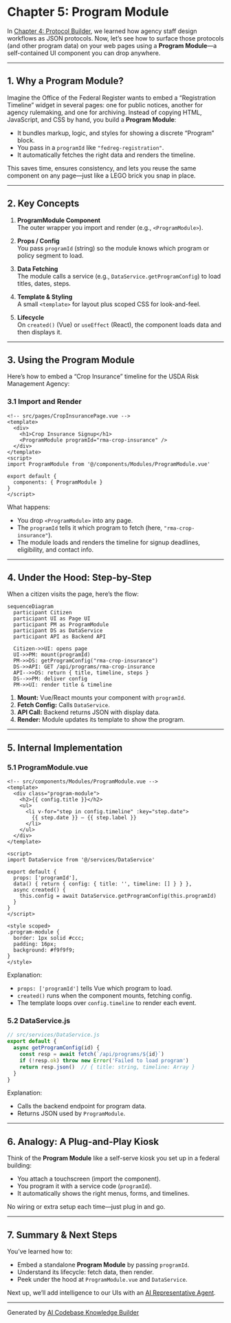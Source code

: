 # Chapter 5: Program Module

In [Chapter 4: Protocol Builder](04_protocol_builder_.md), we learned how agency staff design workflows as JSON protocols. Now, let’s see how to surface those protocols (and other program data) on your web pages using a **Program Module**—a self-contained UI component you can drop anywhere.

---

## 1. Why a Program Module?

Imagine the Office of the Federal Register wants to embed a “Registration Timeline” widget in several pages: one for public notices, another for agency rulemaking, and one for archiving. Instead of copying HTML, JavaScript, and CSS by hand, you build a **Program Module**:

- It bundles markup, logic, and styles for showing a discrete “Program” block.  
- You pass in a `programId` like `"fedreg-registration"`.  
- It automatically fetches the right data and renders the timeline.

This saves time, ensures consistency, and lets you reuse the same component on any page—just like a LEGO brick you snap in place.

---

## 2. Key Concepts

1. **ProgramModule Component**  
   The outer wrapper you import and render (e.g., `<ProgramModule>`).

2. **Props / Config**  
   You pass `programId` (string) so the module knows which program or policy segment to load.

3. **Data Fetching**  
   The module calls a service (e.g., `DataService.getProgramConfig`) to load titles, dates, steps.

4. **Template & Styling**  
   A small `<template>` for layout plus scoped CSS for look-and-feel.

5. **Lifecycle**  
   On `created()` (Vue) or `useEffect` (React), the component loads data and then displays it.

---

## 3. Using the Program Module

Here’s how to embed a “Crop Insurance” timeline for the USDA Risk Management Agency:

### 3.1 Import and Render

```vue
<!-- src/pages/CropInsurancePage.vue -->
<template>
  <div>
    <h1>Crop Insurance Signup</h1>
    <ProgramModule programId="rma-crop-insurance" />
  </div>
</template>
<script>
import ProgramModule from '@/components/Modules/ProgramModule.vue'

export default {
  components: { ProgramModule }
}
</script>
```

What happens:

- You drop `<ProgramModule>` into any page.  
- The `programId` tells it which program to fetch (here, `"rma-crop-insurance"`).  
- The module loads and renders the timeline for signup deadlines, eligibility, and contact info.

---

## 4. Under the Hood: Step-by-Step

When a citizen visits the page, here’s the flow:

```mermaid
sequenceDiagram
  participant Citizen
  participant UI as Page UI
  participant PM as ProgramModule
  participant DS as DataService
  participant API as Backend API

  Citizen->>UI: opens page
  UI->>PM: mount(programId)
  PM->>DS: getProgramConfig("rma-crop-insurance")
  DS->>API: GET /api/programs/rma-crop-insurance
  API-->>DS: return { title, timeline, steps }
  DS-->>PM: deliver config
  PM->>UI: render title & timeline
```

1. **Mount:** Vue/React mounts your component with `programId`.  
2. **Fetch Config:** Calls `DataService`.  
3. **API Call:** Backend returns JSON with display data.  
4. **Render:** Module updates its template to show the program.

---

## 5. Internal Implementation

### 5.1 ProgramModule.vue

```vue
<!-- src/components/Modules/ProgramModule.vue -->
<template>
  <div class="program-module">
    <h2>{{ config.title }}</h2>
    <ul>
      <li v-for="step in config.timeline" :key="step.date">
        {{ step.date }} – {{ step.label }}
      </li>
    </ul>
  </div>
</template>

<script>
import DataService from '@/services/DataService'

export default {
  props: ['programId'],
  data() { return { config: { title: '', timeline: [] } } },
  async created() {
    this.config = await DataService.getProgramConfig(this.programId)
  }
}
</script>

<style scoped>
.program-module { 
  border: 1px solid #ccc; 
  padding: 16px; 
  background: #f9f9f9;
}
</style>
```

Explanation:

- `props: ['programId']` tells Vue which program to load.  
- `created()` runs when the component mounts, fetching config.  
- The template loops over `config.timeline` to render each event.

### 5.2 DataService.js

```js
// src/services/DataService.js
export default {
  async getProgramConfig(id) {
    const resp = await fetch(`/api/programs/${id}`)
    if (!resp.ok) throw new Error('Failed to load program')
    return resp.json()  // { title: string, timeline: Array }
  }
}
```

Explanation:

- Calls the backend endpoint for program data.  
- Returns JSON used by `ProgramModule`.

---

## 6. Analogy: A Plug-and-Play Kiosk

Think of the **Program Module** like a self-serve kiosk you set up in a federal building:

- You attach a touchscreen (import the component).  
- You program it with a service code (`programId`).  
- It automatically shows the right menus, forms, and timelines.  

No wiring or extra setup each time—just plug in and go.

---

## 7. Summary & Next Steps

You’ve learned how to:

- Embed a standalone **Program Module** by passing `programId`.  
- Understand its lifecycle: fetch data, then render.  
- Peek under the hood at `ProgramModule.vue` and `DataService`.  

Next up, we’ll add intelligence to our UIs with an [AI Representative Agent](06_ai_representative_agent_.md).

---

Generated by [AI Codebase Knowledge Builder](https://github.com/The-Pocket/Tutorial-Codebase-Knowledge)